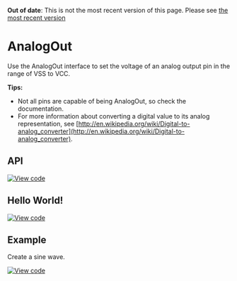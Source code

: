 <span class="warnings">**Out of date**: This is not the most recent version of this page. Please see [the most recent version](https://os.mbed.com/docs/latest/reference/analogout.html)</span>
# AnalogOut

Use the AnalogOut interface to set the voltage of an analog output pin in the range of VSS to VCC.

**Tips:**

* Not all pins are capable of being AnalogOut, so check the documentation.</br>
* For more information about converting a digital value to its analog representation, see [http://en.wikipedia.org/wiki/Digital-to-analog_converter](http://en.wikipedia.org/wiki/Digital-to-analog_converter).   


## API

[![View code](https://www.mbed.com/embed/?type=library)](https://docs.mbed.com/docs/mbed-os-api/en/mbed-os-5.3/api/AnalogOut_8h_source.html) 

## Hello World!

[![View code](https://www.mbed.com/embed/?url=https://developer.mbed.org/teams/mbed_example/code/AnalogOut_HelloWorld/)](https://developer.mbed.org/teams/mbed_example/code/AnalogOut_HelloWorld/file/a32148e02ecf/main.cpp) 


## Example

Create a sine wave.

[![View code](https://www.mbed.com/embed/?url=https://developer.mbed.org/teams/mbed_example/code/AnalogOut_ex_1/)](https://developer.mbed.org/teams/mbed_example/code/AnalogOut_ex_1/file/066510b55650/main.cpp)
